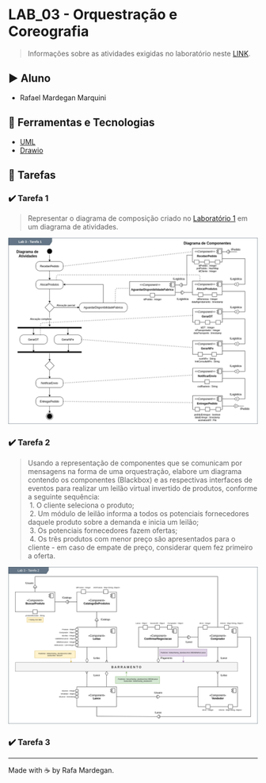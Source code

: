 # LAB_03 - Orquestração e Coreografia

> Informações sobre as atividades exigidas no laboratório neste [LINK](https://github.com/santanche/component2learn/tree/master/labs/03-mvc).

## :arrow_forward: Aluno
* Rafael Mardegan Marquini

## :hammer: Ferramentas e Tecnologias
* [UML](https://www.uml.org/)
* [Drawio](https://app.diagrams.net/)

## :pencil: Tarefas

### :heavy_check_mark: Tarefa 1
> Representar o diagrama de composição criado no [Laboratório 1](https://github.com/rmmarquini/engsoft-inf331-labs/blob/master/lab1/img/diagram-2.png) em um diagrama de atividades.

![Diagrama de Atividades](img/tarefa1.png)


### :heavy_check_mark: Tarefa 2
> Usando a representação de componentes que se comunicam por mensagens na forma de uma orquestração, elabore um diagrama contendo os componentes (Blackbox) e as respectivas interfaces de eventos para realizar um leilão virtual invertido de produtos, conforme a seguinte sequência: <br />&emsp14;1. O cliente seleciona o produto; <br />&emsp14;2. Um módulo de leilão informa a todos os potenciais fornecedores daquele produto sobre a demanda e inicia um leilão; <br />&emsp14;3. Os potenciais fornecedores fazem ofertas; <br />&emsp14;4. Os três produtos com menor preço são apresentados para o cliente - em caso de empate de preço, considerar quem fez primeiro a oferta.

![Leilão virtual invertido de produtos](img/tarefa2.png)

### :heavy_check_mark: Tarefa 3


---
Made with :coffee: by Rafa Mardegan.
